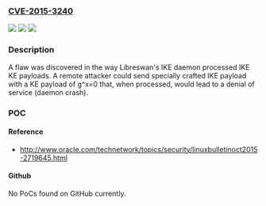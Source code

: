 ### [CVE-2015-3240](https://cve.mitre.org/cgi-bin/cvename.cgi?name=CVE-2015-3240)
![](https://img.shields.io/static/v1?label=Product&message=Red%20Hat%20Enterprise%20Linux%207&color=blue)
![](https://img.shields.io/static/v1?label=Version&message=!%200%3A3.15-5.ael7b_1%20&color=brighgreen)
![](https://img.shields.io/static/v1?label=Vulnerability&message=Reachable%20Assertion&color=brighgreen)

### Description

A flaw was discovered in the way Libreswan's IKE daemon processed IKE KE payloads. A remote attacker could send specially crafted IKE payload with a KE payload of g^x=0 that, when processed, would lead to a denial of service (daemon crash).

### POC

#### Reference
- http://www.oracle.com/technetwork/topics/security/linuxbulletinoct2015-2719645.html

#### Github
No PoCs found on GitHub currently.


